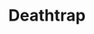 ---
title: Deathtrap
year: 1984
opening_date: 1984-04-06
closing_date: 1984-04-21
layout: productions
image:
image_caption:
image_credit:
playbill: 
category: 
details:
  Theatre: Theatre Jacksonville
  Venue: Little Theatre
cast:
  Director: Ray Jensen
  Set & Lighting Design: Andrew Way
  Properties Chair: Elizabeth Turner
  Assistant to the Director: Jim Ruffett
  Sidney Bruhl: Tom Nehl
  Myra Bruhl: Glenda Sweitzer
  Clifford Anderson: Richard Sykes
  Helga Ten Dorp: Mardie Kelly
  Porter Milgrim: Jack Masters
  Stage Manager: Mary Sasser
  Lighting Technician: Dave Stillson
  Sound Technician: Marti Carson
  Costume Designer: Valerie Hall
  Publicity: Ginny Ribadeneyra
  Set Construction:
    - Mary Sasser
    - Norm Dulaney
    - Dave Stillson
    - Kate Rust
    - Jim Ruffett
    - Cindy Lube
    - Pam Jackson
    - Marti Carson
orchestra:
external_links:
---